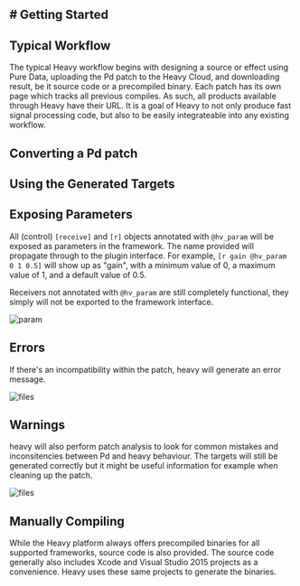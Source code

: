 # Getting Started
---

## Typical Workflow
The typical Heavy workflow begins with designing a source or effect using Pure Data, uploading the Pd patch to the Heavy Cloud, and downloading result, be it source code or a precompiled binary. Each patch has its own page which tracks all previous compiles. As such, all products available through Heavy have their URL. It is a goal of Heavy to not only produce fast signal processing code, but also to be easily integrateable into any existing workflow.

## Converting a Pd patch

## Using the Generated Targets

## Exposing Parameters
All (control) `[receive]` and `[r]` objects annotated with `@hv_param` will be exposed as parameters in the framework. The name provided will propagate through to the plugin interface. For example, `[r gain @hv_param 0 1 0.5]` will show up as "gain", with a minimum value of 0, a maximum value of 1, and a default value of 0.5.

Receivers not annotated with `@hv_param` are still completely functional, they simply will not be exported to the framework interface.

![param](img/docs_vst2_param.png)

## Errors
If there's an incompatibility within the patch, heavy will generate an error message.

![files](img/docs_errors.png)

## Warnings
heavy will also perform patch analysis to look for common mistakes and inconsitencies between Pd and heavy behaviour. The targets will still be generated correctly but it might be useful information for example when cleaning up the patch.

![files](img/docs_warnings.png)

## Manually Compiling
While the Heavy platform always offers precompiled binaries for all supported frameworks, source code is also provided. The source code generally also includes Xcode and Visual Studio 2015 projects as a convenience. Heavy uses these same projects to generate the binaries.
